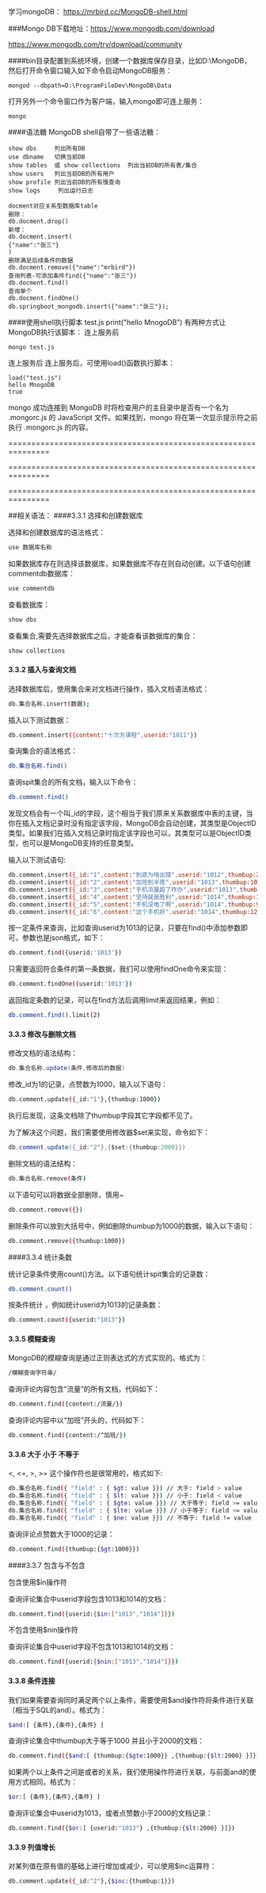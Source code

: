 学习mongoDB：
https://mrbird.cc/MongoDB-shell.html

###Mongo DB下载地址：https://www.mongodb.com/download

https://www.mongodb.com/try/download/community

####bin目录配置到系统环境，创建一个数据库保存目录，比如D:\MongoDB，然后打开命令窗口输入如下命令启动MongoDB服务：

````
mongod --dbpath=D:\ProgramFileDev\MongoDB\Data
````

打开另外一个命令窗口作为客户端，输入mongo即可连上服务：
````
mongo
````

####语法糖
MongoDB shell自带了一些语法糖：
````
show dbs     列出所有DB
use dbname   切换当前DB
show tables  或 show collections  列出当前DB的所有表/集合
show users   列出当前DB的所有用户
show profile 列出当前DB的所有慢查询
show logs     列出运行日志

docment对应关系型数据库table
删除：
db.docment.drop()
新增：
db.docment.insert(
{"name":"张三"}
)
删除满足后续条件的数据
db.docment.remove({"name":"mrbird"})
查询列表-可添加条件find({"name":"张三"})
db.docment.find()
查询单个
db.docment.findOne()
db.springboot_mongodb.insert({"name":"张三"});
````

####使用shell执行脚本
test.js
print("hello MnogoDB")
有两种方式让MongoDB执行该脚本：
连上服务前
````
mongo test.js
````
连上服务后
连上服务后，可使用load()函数执行脚本：
````
load("test.js")
hello MnogoDB
true
````

mongo 成功连接到 MongoDB 时将检查用户的主目录中是否有一个名为 .mongorc.js 的 JavaScript 文件。如果找到，mongo 将在第一次显示提示符之前执行 .mongorc.js 的内容。

===============================================================

===============================================================

===============================================================

##相关语法：
####3.3.1 选择和创建数据库

选择和创建数据库的语法格式：

```bash
use 数据库名称
```


如果数据库存在则选择该数据库，如果数据库不存在则自动创建。以下语句创建commentdb数据库：

```bash
use commentdb
```



查看数据库：

```bash
show dbs
```



查看集合,需要先选择数据库之后，才能查看该数据库的集合：

```bash
show collections
```



#### 3.3.2 插入与查询文档

选择数据库后，使用集合来对文档进行操作，插入文档语法格式：

```bash
db.集合名称.insert(数据);
```

插入以下测试数据：

```bash
db.comment.insert({content:"十次方课程",userid:"1011"})
```



查询集合的语法格式：

```bash
db.集合名称.find()
```

查询spit集合的所有文档，输入以下命令：

```bash
db.comment.find()
```

​	发现文档会有一个叫_id的字段，这个相当于我们原来关系数据库中表的主键，当你在插入文档记录时没有指定该字段，MongoDB会自动创建，其类型是ObjectID类型。如果我们在插入文档记录时指定该字段也可以，其类型可以是ObjectID类型，也可以是MongoDB支持的任意类型。



输入以下测试语句:

```bash
db.comment.insert({_id:"1",content:"到底为啥出错",userid:"1012",thumbup:2020});
db.comment.insert({_id:"2",content:"加班到半夜",userid:"1013",thumbup:1023});
db.comment.insert({_id:"3",content:"手机流量超了咋办",userid:"1013",thumbup:111});
db.comment.insert({_id:"4",content:"坚持就是胜利",userid:"1014",thumbup:1223});
db.comment.insert({_id:"5",content:"手机没电了啊",userid:"1014",thumbup:923});
db.comment.insert({_id:"6",content:"这个手机好",userid:"1014",thumbup:123});
```



按一定条件来查询，比如查询userid为1013的记录，只要在find()中添加参数即可，参数也是json格式，如下：

```bash
db.comment.find({userid:'1013'})
```

只需要返回符合条件的第一条数据，我们可以使用findOne命令来实现：

```bash
db.comment.findOne({userid:'1013'})
```

返回指定条数的记录，可以在find方法后调用limit来返回结果，例如：

```bash
db.comment.find().limit(2)
```



#### 3.3.3 修改与删除文档

修改文档的语法结构：

```java
db.集合名称.update(条件,修改后的数据)
```

修改_id为1的记录，点赞数为1000，输入以下语句：

```bash
db.comment.update({_id:"1"},{thumbup:1000})
```

执行后发现，这条文档除了thumbup字段其它字段都不见了。

为了解决这个问题，我们需要使用修改器$set来实现，命令如下：

```java
db.comment.update({_id:"2"},{$set:{thumbup:2000}})
```

删除文档的语法结构：

```bash
db.集合名称.remove(条件)
```

以下语句可以将数据全部删除，慎用~

```bash
db.comment.remove({})
```

删除条件可以放到大括号中，例如删除thumbup为1000的数据，输入以下语句：

```bash
db.comment.remove({thumbup:1000})
```



####3.3.4 统计条数

统计记录条件使用count()方法。以下语句统计spit集合的记录数：

```bash
db.comment.count()
```

按条件统计 ，例如统计userid为1013的记录条数：

```bash
db.comment.count({userid:"1013"})
```



#### 3.3.5 模糊查询

MongoDB的模糊查询是通过正则表达式的方式实现的。格式为：

```bash
/模糊查询字符串/
```

查询评论内容包含“流量”的所有文档，代码如下：

```bash
db.comment.find({content:/流量/})
```

查询评论内容中以“加班”开头的，代码如下：

```BASH
db.comment.find({content:/^加班/})
```



#### 3.3.6 大于 小于 不等于

<, <=, >, >= 这个操作符也是很常用的，格式如下:

```bash
db.集合名称.find({ "field" : { $gt: value }}) // 大于: field > value
db.集合名称.find({ "field" : { $lt: value }}) // 小于: field < value
db.集合名称.find({ "field" : { $gte: value }}) // 大于等于: field >= value
db.集合名称.find({ "field" : { $lte: value }}) // 小于等于: field <= value
db.集合名称.find({ "field" : { $ne: value }}) // 不等于: field != value
```

查询评论点赞数大于1000的记录：

```bash
db.comment.find({thumbup:{$gt:1000}})
```



####3.3.7 包含与不包含

包含使用$in操作符

查询评论集合中userid字段包含1013和1014的文档：

```bash
db.comment.find({userid:{$in:["1013","1014"]}})
```



不包含使用$nin操作符

查询评论集合中userid字段不包含1013和1014的文档：

```bash
db.comment.find({userid:{$nin:["1013","1014"]}})
```



#### 3.3.8 条件连接

我们如果需要查询同时满足两个以上条件，需要使用$and操作符将条件进行关联（相当于SQL的and）。格式为：

```bash
$and:[ {条件},{条件},{条件} ]
```

查询评论集合中thumbup大于等于1000 并且小于2000的文档：

```bash
db.comment.find({$and:[ {thumbup:{$gte:1000}} ,{thumbup:{$lt:2000} }]})
```



如果两个以上条件之间是或者的关系，我们使用操作符进行关联，与前面and的使用方式相同，格式为：

```bash
$or:[ {条件},{条件},{条件} ]
```

查询评论集合中userid为1013，或者点赞数小于2000的文档记录：

```bash
db.comment.find({$or:[ {userid:"1013"} ,{thumbup:{$lt:2000} }]})
```



#### 3.3.9 列值增长

对某列值在原有值的基础上进行增加或减少，可以使用$inc运算符：

```bash
db.comment.update({_id:"2"},{$inc:{thumbup:1}})
```
